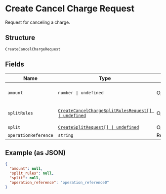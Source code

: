 
# Create Cancel Charge Request

Request for canceling a charge.

## Structure

`CreateCancelChargeRequest`

## Fields

| Name | Type | Tags | Description |
|  --- | --- | --- | --- |
| `amount` | `number \| undefined` | Optional | The amount that will be canceled. |
| `splitRules` | [`CreateCancelChargeSplitRulesRequest[] \| undefined`](../../doc/models/create-cancel-charge-split-rules-request.md) | Optional | The split rules request |
| `split` | [`CreateSplitRequest[] \| undefined`](../../doc/models/create-split-request.md) | Optional | Splits |
| `operationReference` | `string` | Required | - |

## Example (as JSON)

```json
{
  "amount": null,
  "split_rules": null,
  "split": null,
  "operation_reference": "operation_reference0"
}
```

